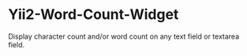 Yii2-Word-Count-Widget
======================
Display character count and/or word count on any text field or textarea field.

<!--
Installation
------------

The preferred way to install this extension is through [composer](http://getcomposer.org/download/).

Either run

```
php composer.phar require cics/yii2-word-count-widget:dev-master
```

or add

```
"cics/yii2-word-count-widget": "*"
```

to the require section of your `composer.json` file.


Usage
-----

Once the extension is installed, simply use it in your code by  :

```php
<?= \cics\widgets\WordCount::widget(); ?>
```
-->